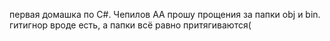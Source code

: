 первая домашка по C#. Чепилов АА
прошу прощения за папки obj и bin. гитигнор вроде есть, а папки всё равно притягиваются(
